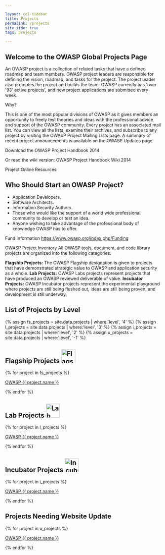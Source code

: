 ```yaml
---

layout: col-sidebar
title: Projects
permalink: /projects
site_side: true
tags: projects

---
```


## Welcome to the OWASP Global Projects Page

An OWASP project is a collection of related tasks that have a defined roadmap and team members. OWASP project leaders are responsible for defining the vision, roadmap, and tasks for the project. The project leader also promotes the project and builds the team. OWASP currently has 'over '93' active projects', and new project applications are submitted every week.

Why?

This is one of the most popular divisions of OWASP as it gives members an opportunity to freely test theories and ideas with the professional advice and support of the OWASP community. Every project has an associated mail list. You can view all the lists, examine their archives, and subscribe to any project by visiting the OWASP Project Mailing Lists page. A summary of recent project announcements is available on the OWASP Updates page.

Download the OWASP Project Handbook 2014

Or read the wiki version: OWASP Project Handbook Wiki 2014

Project Online Resources

## Who Should Start an OWASP Project?
* Application Developers.
* Software Architects.
* Information Security Authors.
* Those who would like the support of a world wide professional community to develop or test an idea.
* Anyone wishing to take advantage of the professional body of knowledge OWASP has to offer.

Fund Information
https://www.owasp.org/index.php/Funding

OWASP Project Inventory
All OWASP tools, document, and code library projects are organized into the following categories:

<strong>Flagship Projects:</strong> The OWASP Flagship designation is given to projects that have demonstrated strategic value to OWASP and application security as a whole.
<strong>Lab Projects:</strong> OWASP Labs projects represent projects that have produced an OWASP reviewed deliverable of value.
<strong>Incubator Projects:</strong> OWASP Incubator projects represent the experimental playground where projects are still being fleshed out, ideas are still being proven, and development is still underway.

## List of Projects by Level

<div id="project-list">
    {% assign fs_projects = site.data.projects | where:'level', '4' %}
    {% assign l_projects = site.data.projects | where:'level', '3' %}
    {% assign i_projects = site.data.projects | where:'level', '2' %}
    {% assign u_projects = site.data.projects | where:'level', '-1' %}
    <h2>Flagship Projects <img src='https://www2.owasp.org/assets/images/common/owasp_level_flagship.svg' width='45px' alt='Flagship'></h2>
    {% for project in fs_projects %}
    <p><a href="{{ project.url }}">OWASP {{ project.name }}</a></p>
    {% endfor %}
    <h2>Lab Projects <img src='https://www2.owasp.org/assets/images/common/owasp_level_labs.svg' width='45px' alt='Lab'></h2>
    {% for project in l_projects %}
    <p><a href="{{ project.url }}">OWASP {{ project.name }}</a></p>
    {% endfor %}
    <h2>Incubator Projects <img src='https://www2.owasp.org/assets/images/common/owasp_level_incubator.svg' width='45px' alt='Incubator'></h2>
    {% for project in i_projects %}
    <p><a href="{{ project.url }}">OWASP {{ project.name }}</a></p>
    {% endfor %}
    <h2>Projects Needing Website Update</h2>
    {% for project in u_projects %}
    <p><a href="{{ project.url }}">OWASP {{ project.name }}</a></p>
    {% endfor %}
</div>




   
